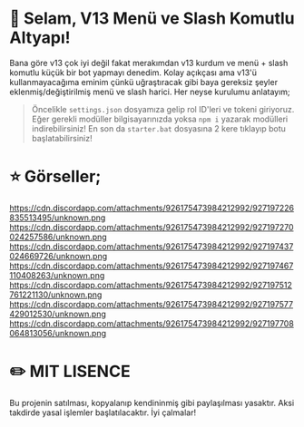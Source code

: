 # 👋 Selam, V13 Menü ve Slash Komutlu Altyapı!

Bana göre v13 çok iyi değil fakat merakımdan v13 kurdum ve menü + slash komutlu küçük bir bot yapmayı denedim. Kolay açıkçası ama v13'ü kullanmayacağıma eminim çünkü uğraştıracak gibi baya gereksiz şeyler eklenmiş/değiştirilmiş menü ve slash harici. Her neyse kurulumu anlatayım;

> Öncelikle `settings.json` dosyamıza gelip rol ID'leri ve tokeni giriyoruz. Eğer gerekli modüller bilgisayarınızda yoksa `npm i` yazarak modülleri indirebilirsiniz! En son da `starter.bat` dosyasına 2 kere tıklayıp botu başlatabilirsiniz!

# ⭐ Görseller;
https://cdn.discordapp.com/attachments/926175473984212992/927197226835513495/unknown.png
https://cdn.discordapp.com/attachments/926175473984212992/927197270024257586/unknown.png
https://cdn.discordapp.com/attachments/926175473984212992/927197437024669726/unknown.png
https://cdn.discordapp.com/attachments/926175473984212992/927197467110408263/unknown.png
https://cdn.discordapp.com/attachments/926175473984212992/927197512761221130/unknown.png
https://cdn.discordapp.com/attachments/926175473984212992/927197577429012530/unknown.png
https://cdn.discordapp.com/attachments/926175473984212992/927197708064813056/unknown.png

# ✏️ MIT LISENCE

Bu projenin satılması, kopyalanıp kendininmiş gibi paylaşılması yasaktır. Aksi takdirde yasal işlemler başlatılacaktır. İyi çalmalar!
